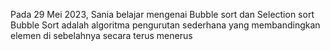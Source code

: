 Pada 29 Mei 2023, Sania belajar mengenai Bubble sort dan Selection sort
 Bubble Sort adalah algoritma pengurutan sederhana yang membandingkan elemen di sebelahnya secara terus menerus 
